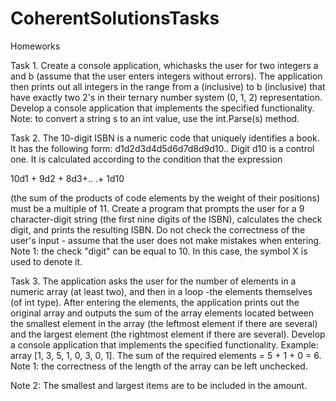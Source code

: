 # CoherentSolutionsTasks
Homeworks

Task 1. Create a console application, whichasks the user for two integers a and b (assume
that the user enters integers without errors). The application then prints out all integers
in the range from a (inclusive) to b (inclusive) that have exactly two 2's in their ternary
number system (0, 1, 2) representation. Develop a console application that implements
the specified functionality.
Note: to convert a string s to an int value, use the int.Parse(s) method.

Task 2. The 10-digit ISBN is a numeric code that uniquely identifies a book. It has the
following form: d1d2d3d4d5d6d7d8d9d10.. Digit d10 is a control one. It is calculated
according to the condition that the expression

10d1 + 9d2 + 8d3+.. .+ 1d10

(the sum of the products of code elements by the weight of their positions) must be a
multiple of 11. Create a program that prompts the user for a 9 character-digit string (the
first nine digits of the ISBN), calculates the check digit, and prints the resulting ISBN. Do
not check the correctness of the user's input - assume that the user does not make
mistakes when entering.
Note 1: the check "digit" can be equal to 10. In this case, the symbol X is used to denote it.

Task 3. The application asks the user for the number of elements in a numeric array (at
least two), and then in a loop -the elements themselves (of int type). After entering the
elements, the application prints out the original array and outputs the sum of the array
elements located between the smallest element in the array (the leftmost element if there
are several) and the largest element (the rightmost element if there are several). Develop
a console application that implements the specified functionality.
Example: array [1, 3, 5, 1, 0, 3, 0, 1]. The sum of the required elements = 5 + 1 + 0 = 6.
Note 1: the correctness of the length of the array can be left unchecked.

Note 2: The smallest and largest items are to be included in the amount.
